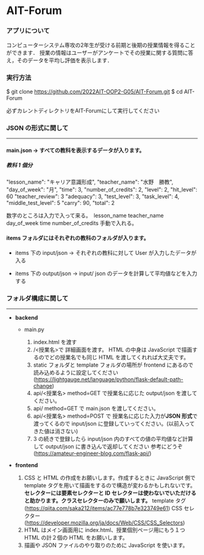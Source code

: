 # AIT-Forum
### アプリについて
コンピューターシステム専攻の2年生が受ける前期と後期の授業情報を得ることができます．
授業の情報はユーザーがアンケートでその授業に関する質問に答え，そのデータを平均し評価を表示します． 

### 実行方法
$ git clone https://github.com/2022AIT-OOP2-G05/AIT-Forum.git
$ cd AIT-Forum

必ずカレントディレクトリをAIT-Forumにして実行してください

### JSON の形式に関して

---

#### main.json -> すべての教科を表示するデータが入ります。

##### 教科 1 個分

  "lesson_name": "キャリア意識形成",
  "teacher_name": "水野　勝教",
  "day_of_week": "月",
  "time": 3,
  "number_of_credits": 2,
  "level": 2,
  "hit_level": 60
  "teacher_review": 3
  "adequacy": 3,
  "test_level": 3,
  "task_level": 4,
  "middle_test_level": 5
  "carry": 90,
  "total": 2
  
  数字のところは入力で入って来る。　lesson_name teacher_name　　day_of_week time number_of_credits 手動で入れる。


#### items フォルダにはそれぞれの教科のフォルダが入ります。

- items 下の input/json -> それぞれの教科に対して User が入力したデータが入る

- items 下の output/json -> input/ json のデータを計算して平均値などを入力する

### フォルダ構成に関して

---

- **backend**

  - main.py
    <br/>

    1. index.html を渡す
    2. /<授業名>で 詳細画面を渡す。 HTML の中身は JavaScript で描画するのでどの授業名でも同じ HTML を渡してくれれば大丈夫です。
    3. static フォルダと template フォルダの場所が frontend にあるので読み込めるように設定してください (https://lightgauge.net/language/python/flask-default-path-change)
    4. api/<授業名> method=GET で授業名に応じた output/json を渡してください。
    5. api/ method=GET で main.json を渡してください。
    6. api/<授業名> method=POST で 授業名に応じた入力が**JSON 形式**で渡ってくるので input/json に登録していってください。(以前入ってきた値は消さない)
    7. 3 の続きで登録したら input/json 内のすべての値の平均値など計算して output/json に書き込んで返却してください
       参考にどうぞ (https://amateur-engineer-blog.com/flask-api/)
       <br/>

- **frontend**

  1. CSS と HTML の作成をお願いします。作成するときに JavaScript 側で template タグを用いて描画をするので構造が変わるかもしれないです。**セレクターには要素セレクターと ID セレクターは使わないでいただけると助かります。クラスセレクターのみで願いします。**
     template タグ (https://qiita.com/saka212/items/ac77e778b7e323749e61)
     CSS セレクター (https://developer.mozilla.org/ja/docs/Web/CSS/CSS_Selectors)
  2. HTML はメイン画面用に index.html、授業個別ページ用にもう１つ HTML の計２個の HTML をお願いします。
  3. 描画や JSON ファイルのやり取りのために JavaScript を使います。

